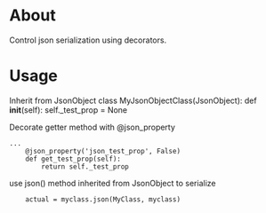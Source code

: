 # About

Control json serialization using decorators.

# Usage

Inherit from JsonObject
    class MyJsonObjectClass(JsonObject):
        def __init__(self):
            self._test_prop = None

Decorate getter method with @json_property

    ...
        @json_property('json_test_prop', False)
        def get_test_prop(self):
            return self._test_prop 

use json() method inherited from JsonObject to serialize

        actual = myclass.json(MyClass, myclass)
